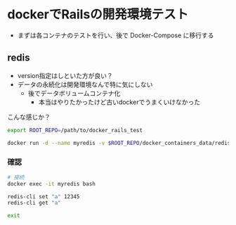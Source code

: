 # dockerでRailsの開発環境テスト

- まずは各コンテナのテストを行い、後で Docker-Compose に移行する

## redis

- version指定はしといた方が良い？
- データの永続化は開発環境なんで特に気にしない
  - 後でデータボリュームコンテナ化
    - 本当はやりたかったけど古いdockerでうまくいけなかった

こんな感じか？

```sh
export ROOT_REPO=/path/to/docker_rails_test

docker run -d --name myredis -v $ROOT_REPO/docker_containers_data/redis.conf:/usr/local/etc/redis/redis.conf redis:3.2.7 redis-server /usr/local/etc/redis/redis.conf
```

### 確認

```sh
# 接続
docker exec -it myredis bash

redis-cli set "a" 12345
redis-cli get "a"

exit
```
